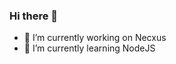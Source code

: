 ### Hi there 👋
- 🔭 I’m currently working on Necxus 
- 🌱 I’m currently learning NodeJS
<!--
**sebapincha11/sebapincha11** is a ✨ _special_ ✨ repository because its `README.md` (this file) appears on your GitHub profile.

Here are some ideas to get you started:



-->
